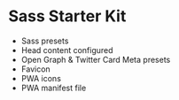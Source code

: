 # Sass Starter Kit

- Sass presets
- Head content configured
- Open Graph & Twitter Card Meta presets
- Favicon
- PWA icons
- PWA manifest file
